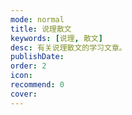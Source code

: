 ```yaml
---
mode: normal
title: 说理散文
keywords: [说理, 散文]
desc: 有关说理散文的学习文章。
publishDate: 
order: 2
icon: 
recommend: 0
cover: 
---
```

